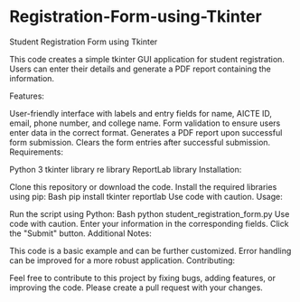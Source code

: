 # Registration-Form-using-Tkinter
Student Registration Form using Tkinter

This code creates a simple tkinter GUI application for student registration. Users can enter their details and generate a PDF report containing the information.

Features:

User-friendly interface with labels and entry fields for name, AICTE ID, email, phone number, and college name.
Form validation to ensure users enter data in the correct format.
Generates a PDF report upon successful form submission.
Clears the form entries after successful submission.
Requirements:

Python 3
tkinter library
re library
ReportLab library
Installation:

Clone this repository or download the code.
Install the required libraries using pip:
Bash
pip install tkinter reportlab
Use code with caution.
Usage:

Run the script using Python:
Bash
python student_registration_form.py
Use code with caution.
Enter your information in the corresponding fields.
Click the "Submit" button.
Additional Notes:

This code is a basic example and can be further customized.
Error handling can be improved for a more robust application.
Contributing:

Feel free to contribute to this project by fixing bugs, adding features, or improving the code. Please create a pull request with your changes.

